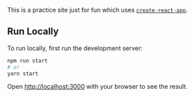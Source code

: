 This is a practice site just for fun which uses [`create-react-app`](https://create-react-app.dev/).

## Run Locally

To run locally, first run the development server:

```bash
npm run start
# or
yarn start
```

Open [http://localhost:3000](http://localhost:3000) with your browser to see the result.
